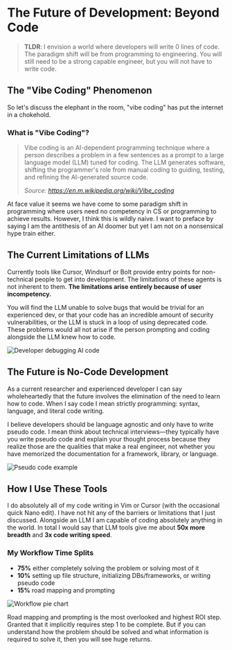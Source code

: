 # The Future of Development: Beyond Code

> **TLDR**: I envision a world where developers will write 0 lines of code. The paradigm shift will be from programming to engineering. You will still need to be a strong capable engineer, but you will not have to write code.

## The "Vibe Coding" Phenomenon

So let's discuss the elephant in the room, "vibe coding" has put the internet in a chokehold.

### What is "Vibe Coding"?

> Vibe coding is an AI-dependent programming technique where a person describes a problem in a few sentences as a prompt to a large language model (LLM) tuned for coding. The LLM generates software, shifting the programmer's role from manual coding to guiding, testing, and refining the AI-generated source code.
> 
> *Source: https://en.m.wikipedia.org/wiki/Vibe_coding*

At face value it seems we have come to some paradigm shift in programming where users need no competency in CS or programming to achieve results. However, I think this is wildly naive. I want to preface by saying I am the antithesis of an AI doomer but yet I am not on a nonsensical hype train either.

## The Current Limitations of LLMs

Currently tools like Cursor, Windsurf or Bolt provide entry points for non-technical people to get into development. The limitations of these agents is not inherent to them. **The limitations arise entirely because of user incompetency.**

You will find the LLM unable to solve bugs that would be trivial for an experienced dev, or that your code has an incredible amount of security vulnerabilities, or the LLM is stuck in a loop of using deprecated code. These problems would all not arise if the person prompting and coding alongside the LLM knew how to code.

![Developer debugging AI code](https://via.placeholder.com/600x300?text=Developer+Working+With+AI)

## The Future is No-Code Development

As a current researcher and experienced developer I can say wholeheartedly that the future involves the elimination of the need to learn how to code. When I say code I mean strictly programming: syntax, language, and literal code writing.

I believe developers should be language agnostic and only have to write pseudo code. I mean think about technical interviews—they typically have you write pseudo code and explain your thought process because they realize those are the qualities that make a real engineer, not whether you have memorized the documentation for a framework, library, or language.

![Pseudo code example](https://via.placeholder.com/600x300?text=Pseudo+Code+Example)

## How I Use These Tools

I do absolutely all of my code writing in Vim or Cursor (with the occasional quick Nano edit). I have not hit any of the barriers or limitations that I just discussed. Alongside an LLM I am capable of coding absolutely anything in the world. In total I would say that LLM tools give me about **50x more breadth** and **3x code writing speed**.

### My Workflow Time Splits

- **75%** either completely solving the problem or solving most of it
- **10%** setting up file structure, initializing DBs/frameworks, or writing pseudo code
- **15%** road mapping and prompting

![Workflow pie chart](https://via.placeholder.com/500x300?text=Workflow+Pie+Chart)

Road mapping and prompting is the most overlooked and highest ROI step. Granted that it implicitly requires step 1 to be complete. But if you can understand how the problem should be solved and what information is required to solve it, then you will see huge returns.​​​​​​​​​​​​​​​​